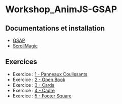 # Workshop_AnimJS-GSAP

## Documentations et installation
*	[GSAP](https://greensock.com/get-started-js)
*	[ScrollMagic](http://scrollmagic.io/docs/index.html#toc6)

## Exercices

* Exercice : [1 - Panneaux Coulissants](./Exercice_1)
* Exercice : [2 - Open Book](./Exercice_2)
* Exercice : [3 - Cards](./Exercice_3)
* Exercice : [4 - Cadre](./Exercice_4)
* Exercice : [5 - Footer Square](./Exercice_5)
